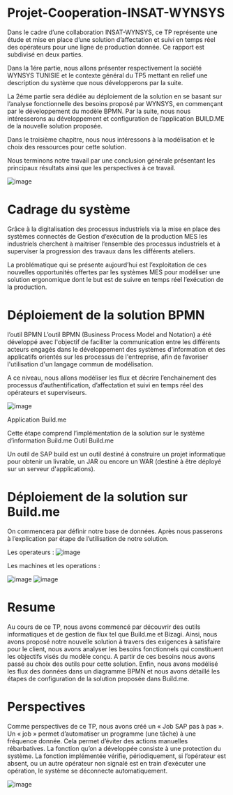 # Projet-Cooperation-INSAT-WYNSYS

Dans le cadre d’une collaboration INSAT-WYNSYS, ce TP représente une étude et mise en place d’une
solution d’affectation et suivi en temps réel des opérateurs pour une ligne de production donnée.
Ce rapport est subdivisé en deux parties.

Dans la 1ére partie, nous allons présenter respectivement la société WYNSYS TUNISIE et le contexte
général du TP5 mettant en relief une description du système que nous développerons par la suite.

La 2éme partie sera dédiée au déploiement de la solution en se basant sur l’analyse fonctionnelle des besoins
proposé par WYNSYS, en commençant par le développement du modèle BPMN. Par la suite, nous nous
intéresserons au développement et configuration de l’application BUILD.ME de la nouvelle solution
proposée.

Dans le troisième chapitre, nous nous intéressons à la modélisation et le choix des ressources pour cette
solution.

Nous terminons notre travail par une conclusion générale présentant les principaux résultats ainsi que les
perspectives à ce travail.

![image](https://user-images.githubusercontent.com/83011466/121744699-90d2b300-cb03-11eb-9dde-4db5a8d17c20.png)

# Cadrage du système

Grâce à la digitalisation des processus industriels via la mise en place des systèmes connectés de
Gestion d’exécution de la production MES les industriels cherchent à maitriser l’ensemble des
processus industriels et à superviser la progression des travaux dans les différents ateliers.

La problématique qui se présente aujourd’hui est l’exploitation de ces nouvelles opportunités offertes
par les systèmes MES pour modéliser une solution ergonomique dont le but est de suivre en temps
réel l’exécution de la production.

# Déploiement de la solution BPMN

l’outil BPMN
L’outil BPMN (Business Process Model and Notation) a été développé avec l'objectif de
faciliter la communication entre les différents acteurs engagés dans le développement des
systèmes d'information et des applicatifs orientés sur les processus de l'entreprise, afin de
favoriser l'utilisation d'un langage commun de modélisation.

A ce niveau, nous allons modéliser les flux et décrire l’enchainement des processus
d’authentification, d’affectation et suivi en temps réel des opérateurs et superviseurs.

![image](https://user-images.githubusercontent.com/83011466/121745053-240be880-cb04-11eb-82f8-67714015ba72.png)

Application Build.me

Cette étape comprend l’implémentation de la solution sur le système d’information Build.me
Outil Build.me

Un outil de SAP build est un outil destiné à construire un projet informatique pour obtenir
un livrable, un JAR ou encore un WAR (destiné à être déployé sur un serveur d'applications).

# Déploiement de la solution sur Build.me

On commencera par définir notre base de données. 
Après nous passerons à l’explication par
étape de l’utilisation de notre solution.

Les operateurs :
![image](https://user-images.githubusercontent.com/83011466/121745195-633a3980-cb04-11eb-88a2-8fb97d84daeb.png)

Les machines et les operations :

![image](https://user-images.githubusercontent.com/83011466/121745305-7816cd00-cb04-11eb-9fb7-784f4fa87e29.png)  ![image](https://user-images.githubusercontent.com/83011466/121745370-81079e80-cb04-11eb-853d-a5567cdcabea.png) 

# Resume
Au cours de ce TP, nous avons commencé par découvrir des outils informatiques et de gestion
de flux tel que Build.me et Bizagi. Ainsi, nous avons proposé notre nouvelle solution à travers
des exigences à satisfaire pour le client, nous avons analyser les besoins fonctionnels qui
constituent les objectifs visés du modèle conçu. A partir de ces besoins nous avons passé au
choix des outils pour cette solution. Enfin, nous avons modélisé les flux des données dans un
diagramme BPMN et nous avons détaillé les étapes de configuration de la solution proposée
dans Build.me.

# Perspectives

Comme perspectives de ce TP, nous avons créé un « Job SAP pas à pas ».
Un « job » permet d’automatiser un programme (une tâche) à une fréquence donnée. Cela
permet d’éviter des actions manuelles rébarbatives. La fonction qu’on a développée consiste à
une protection du système. La fonction implémentée vérifie, périodiquement, si l’opérateur
est absent, ou un autre opérateur non signalé est en train d’exécuter une opération, le système
se déconnecte automatiquement.

![image](https://user-images.githubusercontent.com/83011466/121745659-f07d8e00-cb04-11eb-848e-02e421f17be7.png)
